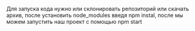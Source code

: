 Для запуска кода нужно или склонировать репозиторий или скачать архив, после установить node_modules  введя npm instal, после мы можем запустить наш проект с помощью npm start
 